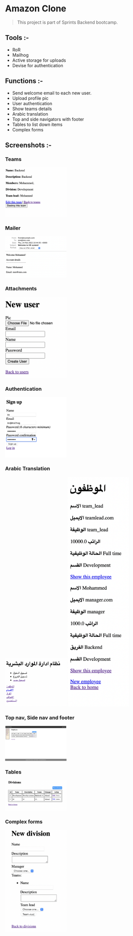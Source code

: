 # Amazon Clone 
> This project is part of Sprints Backend bootcamp.

## Tools :-
- RoR
- Mailhog
- Active storage for uploads
- Devise for authentication 

## Functions :-
- Send welcome email to each new user.
- Upload profile pic
- User authentication
- Show teams details
- Arabic translation
- Top and side navigators with footer
- Tables to list down items
- Complex forms

## Screenshots :-

### Teams
<img src="/screenshots/teams.png" alt="att" width="200"/>

### Mailer
<img src="/screenshots/mailer.png" alt="att" width="200"/>

### Attachments
<img src="/screenshots/pic.png" alt="att" width="200"/>

### Authentication
<img src="/screenshots/auth.png" alt="att" width="200"/>

### Arabic Translation
<img src="/screenshots/tr.png" alt="att" width="200"/>
<img src="/screenshots/tr2.png" alt="att" width="200"/>

### Top nav, Side nav and footer
<img src="/screenshots/nav.png" alt="att" width="200"/>

### Tables
<img src="/screenshots/table.png" alt="att" width="200"/>

### Complex forms
<img src="/screenshots/cx.png" alt="att" width="200"/>
